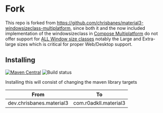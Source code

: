 # Fork

This repo is forked from https://github.com/chrisbanes/material3-windowsizeclass-multiplatform, since both it and the now included implementation of the windowsizeclass in [Compose Multiplatform](https://www.jetbrains.com/help/kotlin-multiplatform-dev/whats-new-compose-170.html#material3-material3-window-size-class) do not offer support for [ALL Window size classes](https://m3.material.io/foundations/layout/applying-layout/window-size-classes#374861a7-92c0-4ba1-ae14-c7388cefefb7) notably the Large and Extra-large sizes which is critical for proper Web/Desktop support.

## Installing

[![Maven Central](https://img.shields.io/maven-central/v/com.r0adkll.material3/material3-window-size-class-multiplatform)](https://search.maven.org/search?q=g:com.r0adkll.material3) ![Build status](https://github.com/r0adkll/material3-windowsizeclass-multiplatform/actions/workflows/build.yml/badge.svg)

Installing this will consist of changing the maven library targets

| From                     | To                    |
|--------------------------|-----------------------|
| dev.chrisbanes.material3 | com.r0adkll.material3 |

